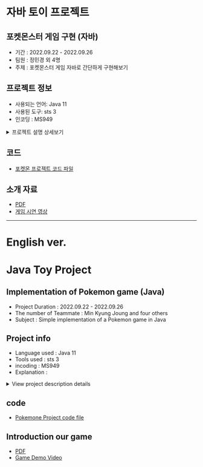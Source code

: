 # 자바 토이 프로젝트
## 포켓몬스터 게임 구현 (자바)
- 기간 : 2022.09.22 - 2022.09.26
- 팀원 : 정민경 외 4명
- 주제 : 포켓몬스터 게임 자바로 간단하게 구현해보기

## 프로젝트 정보
- 사용되는 언어: Java 11
- 사용된 도구: sts 3
- 인코딩 : MS949

<details>
<summary>프로젝트 설명 상세보기</summary>
    <div markdown="1">

  - 1.게임시작

  - 2.인트로
    - 스타팅 포켓몬 선택
    - 게임 설명 (스킵 가능)

  - 3.모험시작
    - 풀마을 (야생전투)
    - 불마을 (야생전투)
    - 물마을 (야생전투)
    - 전기마을 (야생전투)
    - 흙마을 (야생전투)
    - 체육관 (관장전투)

  - *야생전투 (1대1): 
    - 인트로
      - "전투를 하시겠습니까?"  
        | 1-싸운다 | 2-도망간다 |  
      - "내고싶은 포켓몬을 선택해주세요!"  
        --------[나의 포켓몬리스트]--------
    - 대결
      - 플레이어 턴  
        | 1-기본 공격 | 2-스킬1 (마나 30 소모) | 스킬2 (마나 50 소모) | 포켓몬 볼 | 도망치기 |  
        플레이어가 선택한 행동 실시 
        마나가 부족한데 스킬을 사용하면 자동으로 기본공격이 들어감.  
      - 야생 포켓몬 턴  
        | 1-기본 공격 | 2-스킬1 (마나 30 소모) | 스킬2 (마나 50 소모) |  
        랜덤으로 공격  
        마나가 부족한데 스킬을 사용하면 자동으로 기본공격이 들어감.  
      - 결과
        - [결과1] 플레이어 포켓몬 hp 10 → 패배  
          hp 10가 된 포켓몬은 다음 전투에서 기존 hp로 자동 충전  
        - [결과2] 포켓몬 잡기(def 포켓몬볼 사용) → 잡힘
          - 포켓몬 추가  
            잡은 포켓몬의 이름을 [플레이어 현재 포켓몬 리스트]에 입력한다.  
            [플레이어의 현재 포켓몬 갯수]에 +1을 한다.  
          - 포켓몬 버리기  
            해당 버튼은 5번째 포켓몬을 잡았을 때에만 생성된다.  
            그 외에는 사용 불가  
            *코드*  
            사용자가 선택한 번호= a, a-1번째 인덱스  
            기존 배열 중 사용자가 버린 포켓몬과, 잡은 포켓몬 바꿔치기  
        - [결과3] 포켓몬 잡기(def 포켓몬볼 사용) → 놓침
        - [결과4] 야생 포켓몬 hp 10 → 도망, 수집 불가
      - 대결 종료
        전투에 참여한 모든 포켓몬의 hp, 마나, 방어력을 기존 게이지로 원상복구한다.  

  - *관장전투 (4대4):  
    - 인트로  
      플레이어가 보유한 포켓몬이 4마리 미만이면 체육관에 입장 불가  
    - 대결
      - 플레이어 턴  
        | 1-기본 공격 | 2-스킬1 (마나 30 소모) | 스킬2 (마나 50 소모) |  
        플레이어가 선택한 행동 실시  
        마나가 부족한데 스킬을 사용하면 자동으로 기본공격이 들어감.  
      - 관장 포켓몬 턴  
        | 1-기본 공격 | 2-스킬1 (마나 30 소모) | 스킬2 (마나 50 소모) |  
        랜덤으로 공격  
        마나가 부족한데 스킬을 사용하면 자동으로 기본공격이 들어감.
      - 결과  
        4:4에서 먼저 상대의 모든 포켓몬 hp를 10으로 만든 사람 승리
        - [결과1] 관장 승리
          - 재도전 1번 가능
          - | 1-야생 전투로 돌아가 포켓몬 재구성하기 | 2-바로 재도전 |
          - 재도전에서도 관장이 승리하면  
            플레이어 패배. 게임 종료.
        - [결과2] 플레이어 승리  
          플레이어 승리. 게임 종료.
      - 대결 종료  
        전투에 참여한 모든 포켓몬의 hp, 마나, 방어력을 기존 게이지로 원상복구한다.

  - *포켓몬스터 등록 : 
    - 기본 포켓몬
      - 총 5개 속성  
        풀 < 불 < 물 < 전기 < 땅 < 풀
      - 각 속성 별로 포켓몬 10마리
      - 총 50마리
    - 관장 포켓몬
      - 총 3셋트
      - 각 셋트 당 4마리
      - 총 12마리
      - 관장 포켓몬은 스킬이 없음. 초급자인 플레이어가 스킬까지 사용하는 관장의 포켓몬을 이길 수 없기 때문.

  - *포켓볼 :
    - 실제 포켓몬 게임 속의 포켓볼 포획률을 코드에 적용함.
    - 실제 포켓몬 게임 속의 흔들림 공식을 코드에 적용함.
    </div>
</details>



## 코드
- [포켓몬 프로젝트 코드 파일](https://github.com/sallyzmk/sallyzmk_project/tree/main/pokemone/src)

## 소개 자료
- [PDF]()
- [게임 시연 영상]()

---
# English ver.
# Java Toy Project
## Implementation of Pokemon game (Java)
- Project Duration : 2022.09.22 - 2022.09.26
- The number of Teammate : Min Kyung Joung and four others
- Subject : Simple implementation of a Pokemon game in Java

## Project info
- Language used : Java 11
- Tools used : sts 3
- incoding : MS949
- Explanation : 
<details>
<summary>View project description details</summary>
    <div markdown="1">

  - 1.starting Game

  - 2.Intro
    - Choose your starting pokemon
    - Game description (skipable)

  - 3.Adventure begins
    - Plant Village (Wild Battle)
    - Fire Village (Wild Battle)
    - Water Village (Wild Battle)
    - Electric Village (Wild Battle)
    - Dirt Village (Wild Battle)
    - Gym (Chief Battle)

  - *Wild Battle (1v1):
    - intro 
      - "Would you like to fight?"  
        | 1 - Fight | 2 - run away |
      - "Please select the Pokemon you want to play!"  
        --------[My Pokemon List]--------  
    - Battle
      - player turn  
        | 1 - Basic Attack | 2-Skill 1 (consumes 30 mana) | Skill 2 (Consumes 50 Mana) | Pokemon Ball | run away |  
        Perform actions chosen by the player  
        When you use a skill when you run out of mana, you automatically get a basic attack.  
      - Wild Pokemon Turn  
        | 1 - Basic Attack | 2-Skill 1 (consumes 30 mana) | Skill 2 (Consumes 50 Mana) |  
        attack at random  
        When you use a skill when you run out of mana, you automatically get a basic attack.  
      - result
        - [Result 1] Player Pokemon hp 10 → Defeat  
          Pokémon with 10 HP will be automatically recharged with original HP in the next battle.  
        - [Result 2] Catching Pokemon (using def Pokemon Ball) → Caught
          - Added Pokemon  
            Enter the name of the Pokémon you caught in the [Player's Current Pokémon List].  
            Add +1 to [player's current number of Pokémon].  
          - Release Pokemon  
            This button is only created when the 5th Pokémon is caught.  
            not usable otherwise  
            *code*  
            User-selected number = a, a-1th index  
            Swap the Pokémon that the user discarded and the Pokémon caught in the existing arrangement  
        - [Result 3] Catching Pokemon (using def Pokemon Ball) → Missed
        - [Result 4] Wild Pokémon hp 10 → Run away, cannot be collected
      - End of confrontation
        Restores the HP, Mana, and Defense of all Pokémon participating in battle to their original gauges.  

  - *Director Battle (4v4):  
    - intro  
      If a player has less than 4 Pokémon, they cannot enter the gym.  
    - Battle
        - player turn  
        | 1 - Basic Attack | 2-Skill 1 (consumes 30 mana) | Skill 2 (Consumes 50 Mana) |  
        Actual action chosen by the player  
        When you use a skill when you run out of mana, you automatically get a basic attack.  
      - Director Turn  
        | 1 - Basic Attack |
      - result  
        The first player to bring all opponent's Pokémon to 10 HP wins at 4:4
        - [Result 1] Director wins
          - Player can retry once.
          - | 1 - Return to Wild Battles and Rebuild Pokémon | 2- Retry right away |
          - If the director wins in the re-challenge  
            player defeat. game over.
        - [Result 2] Player wins  
          player wins. game over.
      - End of confrontation  
        Restores the HP, Mana, and Defense of all Pokémon participating in battle to their original gauges.  
      
  - *Pokemon registration: 
    - Basic Pokemon
      - five kinds of attributes  
        grass < fire < water < electricity < land < grass
      - 10 Pokémon for each attribute
      - 50 in total
    - Enema Pokémon
      - 3 sets in total
      - 4 in each set
      - 12 in total
      - The leader Pokemon has no skills. Because a beginner player cannot defeat the leader's Pokémon, which even uses skills.

  - *Pocket Ball:
    - Applying the Pokeball catch rate in the actual Pokemon game to the code.
    - Applied the shaking formula from the actual Pokemon game to the code.

    </div>
</details>

## code
- [Pokemone Project code file](https://github.com/sallyzmk/sallyzmk_project/tree/main/pokemone/src)  

## Introduction our game
- [PDF]()
- [Game Demo Video]()